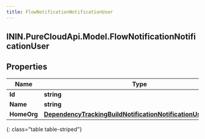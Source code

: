 ```yaml
---
title: FlowNotificationNotificationUser
---
```

## ININ.PureCloudApi.Model.FlowNotificationNotificationUser

## Properties

|Name | Type | Description | Notes|
|------------ | ------------- | ------------- | -------------|
| **Id** | **string** |  | [optional] |
| **Name** | **string** |  | [optional] |
| **HomeOrg** | [**DependencyTrackingBuildNotificationNotificationUserHomeOrg**](DependencyTrackingBuildNotificationNotificationUserHomeOrg.html) |  | [optional] |
{: class="table table-striped"}


